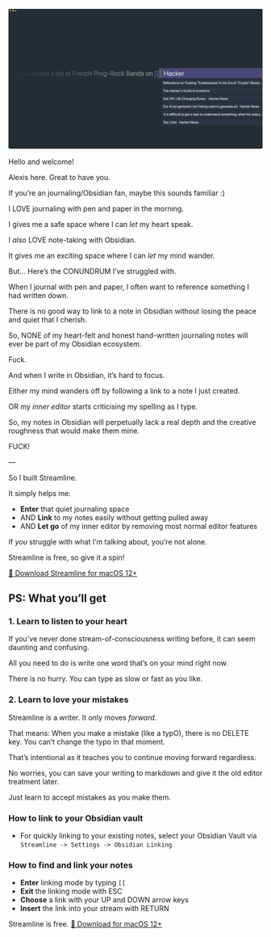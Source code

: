 ![Streamline Demo](https://github.com/akaalias/getstreamline/raw/main/demo.png)

Hello and welcome! 

Alexis here. Great to have you. 

If you’re an journaling/Obsidian fan, maybe this sounds familiar :)

I LOVE journaling with pen and paper in the morning. 

I gives me a safe space where I can *let* my heart speak.

I *also* LOVE note-taking with Obsidian. 

It gives me an exciting space where I can *let* my mind wander.

But… Here’s the CONUNDRUM I’ve struggled with. 

When I journal with pen and paper, I often want to reference something I had written down. 

There is no good way to link to a note in Obsidian without losing the peace and quiet that I cherish. 

So, NONE of my heart-felt and honest hand-written journaling notes will ever be part of my Obsidian ecosystem. 

Fuck.

And when I write in Obsidian, it’s hard to focus. 

Either my mind wanders off by following a link to a note I just created. 

OR my *inner editor* starts criticising my spelling as I type.

So, my notes in Obsidian will perpetually lack a real depth and the creative roughness that would make them mine.

FUCK!

—

So I built Streamline.

It simply helps me:

- **Enter** that quiet journaling space 
- AND **Link** to my notes easily without getting pulled away
- AND **Let go** of my inner editor by removing most normal editor features

If *you* struggle with what I’m talking about, you’re not alone.

Streamline is free, so give it a spin! 

[🎁 Download Streamline for macOS 12+](https://github.com/akaalias/getstreamline/releases/latest/download/Streamline.zip)

## PS: What you’ll get

### 1. Learn to listen to your heart
If you’ve never done stream-of-consciousness writing before, it can seem daunting and confusing. 

All you need to do is write one word that’s on your mind right now. 

There is no hurry. You can type as slow or fast as you like. 

### 2. Learn to love your mistakes
Streamline is a writer. It only moves *forward*. 

That means: When you make a mistake (like a typO), there is no DELETE key. You can’t change the typo in that moment. 

That’s intentional as it teaches you to continue moving forward regardless. 

No worries, you can save your writing to markdown and give it the old editor treatment later. 

Just learn to accept mistakes as you make them. 

### How to link to your Obsidian vault
- For quickly linking to your existing notes, select your Obsidian Vault via `Streamline -> Settings -> Obsidian Linking`

### How to find and link your notes
- **Enter** linking mode by typing `[[`
- **Exit** the linking mode with ESC
- **Choose** a link with your UP and DOWN arrow keys
- **Insert** the link into your stream with RETURN

Streamline is free. [🎁 Download for macOS 12+](https://github.com/akaalias/getstreamline/releases/latest/download/Streamline.zip)